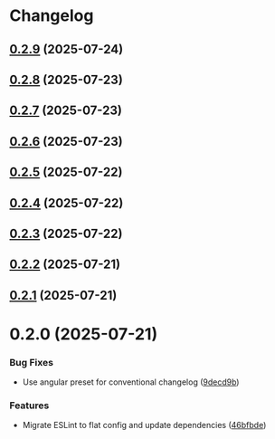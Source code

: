 # Changelog

## [0.2.9](https://github.com/kaidohussar/contentstorage-react/compare/v0.2.8...v0.2.9) (2025-07-24)

## [0.2.8](https://github.com/kaidohussar/contentstorage-react/compare/v0.2.7...v0.2.8) (2025-07-23)

## [0.2.7](https://github.com/kaidohussar/contentstorage-react/compare/v0.2.6...v0.2.7) (2025-07-23)

## [0.2.6](https://github.com/kaidohussar/contentstorage-react/compare/v0.2.5...v0.2.6) (2025-07-23)

## [0.2.5](https://github.com/kaidohussar/contentstorage-react/compare/v0.2.4...v0.2.5) (2025-07-22)

## [0.2.4](https://github.com/kaidohussar/contentstorage-react/compare/v0.2.2...v0.2.4) (2025-07-22)

## [0.2.3](https://github.com/kaidohussar/contentstorage-react/compare/v0.2.2...v0.2.3) (2025-07-22)

## [0.2.2](https://github.com/kaidohussar/contentstorage-react/compare/v0.2.1...v0.2.2) (2025-07-21)

## [0.2.1](https://github.com/kaidohussar/contentstorage-react/compare/v0.2.0...v0.2.1) (2025-07-21)

# 0.2.0 (2025-07-21)

### Bug Fixes

- Use angular preset for conventional changelog ([9decd9b](https://github.com/kaidohussar/contentstorage-react/commit/9decd9b124e89f0a4a93036e76b2ca42dcf28539))

### Features

- Migrate ESLint to flat config and update dependencies ([46bfbde](https://github.com/kaidohussar/contentstorage-react/commit/46bfbde0c759bc82896b36d454820ab3e749b7eb))
